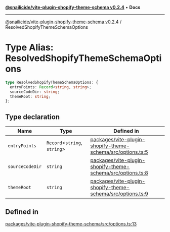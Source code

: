 [**@snailicide/vite-plugin-shopify-theme-schema v0.2.4**](../README.md) •
**Docs**

---

[@snailicide/vite-plugin-shopify-theme-schema v0.2.4](../README.md) /
ResolvedShopifyThemeSchemaOptions

# Type Alias: ResolvedShopifyThemeSchemaOptions

```ts
type ResolvedShopifyThemeSchemaOptions: {
  entryPoints: Record<string, string>;
  sourceCodeDir: string;
  themeRoot: string;
};
```

## Type declaration

| Name            | Type                          | Defined in                                                                                                                                                                            |
| --------------- | ----------------------------- | ------------------------------------------------------------------------------------------------------------------------------------------------------------------------------------- |
| `entryPoints`   | `Record`\<`string`, `string`> | [packages/vite-plugin-shopify-theme-schema/src/options.ts:5](https://github.com/gbtunney/snailicide-monorepo/blob/master/packages/vite-plugin-shopify-theme-schema/src/options.ts#L5) |
| `sourceCodeDir` | `string`                      | [packages/vite-plugin-shopify-theme-schema/src/options.ts:8](https://github.com/gbtunney/snailicide-monorepo/blob/master/packages/vite-plugin-shopify-theme-schema/src/options.ts#L8) |
| `themeRoot`     | `string`                      | [packages/vite-plugin-shopify-theme-schema/src/options.ts:9](https://github.com/gbtunney/snailicide-monorepo/blob/master/packages/vite-plugin-shopify-theme-schema/src/options.ts#L9) |

## Defined in

[packages/vite-plugin-shopify-theme-schema/src/options.ts:13](https://github.com/gbtunney/snailicide-monorepo/blob/master/packages/vite-plugin-shopify-theme-schema/src/options.ts#L13)
